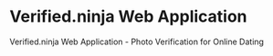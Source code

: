 # Verified.ninja Web Application
Verified.ninja Web Application - Photo Verification for Online Dating
